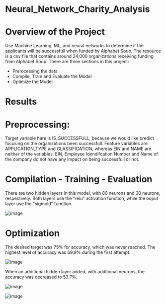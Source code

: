 #  Neural_Network_Charity_Analysis
# Overview of the Project
Use Machine Learning, ML, and neural networks to determine if the applicants will be successfull when funded by Alphabet Soup. The resource is  a csv file that contains around 34,000 organizations receiving funding from Alphabet Soup. There are three sections in this project:

 - Prerocessing the data
 - Compile, Train and Evaluate the Model
 - Optimize the Model

#  Results
# Preprocessing: 
Target variable here is IS_SUCCESSFULL, because we would like predict focusing on the organizations been successfull. Feature variables are APPLICATION_TYPE and CLASSIFICATION, whereas EIN and NAME are neither of the variables. EIN, Employee Idendifcation Number and Name of the company do not have any impact on being successfull or not. 

# Compilation - Training - Evaluation 

There are two hidden layers in this model, with 80 neurons and 30 neurons, respectively. Both layers use the "relu" activation function, while the ouput layer use the "sigmoid" function.

![image](https://user-images.githubusercontent.com/96134924/171036109-4af4ea3b-ce4d-48e6-9eb3-1ec105cd59f7.png)

# Optimization 
The desired target was 75% for accuracy, which was never reached. The highest level of accuracy was 69.9% during the first attempt.

![image](https://user-images.githubusercontent.com/96134924/171036812-704c8b6f-d9f1-4870-9a7e-c8999ad8d7e1.png)


When an additional hidden layer added, with additional neurons, the accuracy was decreased to 53.7%.

![image](https://user-images.githubusercontent.com/96134924/171045769-688b6e09-9c58-4cfe-96e2-dbb6de89b781.png)

![image](https://user-images.githubusercontent.com/96134924/171045849-401c6cc4-7937-4031-b645-a2dd15726e66.png)

